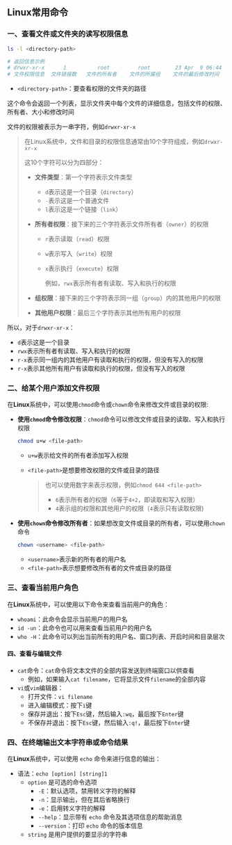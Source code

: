 ## Linux常用命令

### 一、查看文件或文件夹的读写权限信息

```bash
ls -l <directory-path>

# 返回信息示例
# drwxr-xr-x      1          root         root        23 Apr  9 06:44     assets
# 文件权限信息  文件链接数   文件的所有者    文件的所属组    文件的最后修改时间     文件的名称
```

- `<directory-path>`：要查看权限的文件夹的路径

这个命令会返回一个列表，显示文件夹中每个文件的详细信息，包括文件的权限、所有者、大小和修改时间

文件的权限被表示为一串字符，例如`drwxr-xr-x`

> 在Linux系统中，文件和目录的权限信息通常由10个字符组成，例如`drwxr-xr-x`
>
> 这10个字符可以分为四部分：
>
> - **文件类型**：第一个字符表示文件类型
>
>   - `d`表示这是一个目录（`directory`）
>   - `-`表示这是一个普通文件
>   - `l`表示这是一个链接（`link`）
>
> - **所有者权限**：接下来的三个字符表示文件所有者（`owner`）的权限
>
>   - `r`表示读取（`read`）权限
>
>   - `w`表示写入（`write`）权限
>
>   - `x`表示执行（`execute`）权限
>
>     例如，`rwx`表示所有者有读取、写入和执行的权限
>
> - **组权限**：接下来的三个字符表示同一组（`group`）内的其他用户的权限
>
> - **其他用户权限**：最后三个字符表示其他所有用户的权限

所以，对于`drwxr-xr-x`：

- `d`表示这是一个目录
- `rwx`表示所有者有读取、写入和执行的权限
- `r-x`表示同一组内的其他用户有读取和执行的权限，但没有写入的权限
- `r-x`表示其他所有用户有读取和执行的权限，但没有写入的权限

### 二、给某个用户添加文件权限

在**Linux**系统中，可以使用`chmod`命令或`chown`命令来修改文件或目录的权限:

- **使用`chmod`命令修改权限**：`chmod`命令可以修改文件或目录的读取、写入和执行权限

  ```bash
  chmod u+w <file-path>
  ```

  - `u+w`表示给文件的所有者添加写入权限

  - `<file-path>`是想要修改权限的文件或目录的路径

    > 也可以使用数字来表示权限，例如`chmod 644 <file-path>`
    >
    > - `6`表示所有者的权限（`6`等于`4+2`，即读取和写入权限）
    > - `4`表示组的权限和其他用户的权限（`4`表示只有读取权限)

- **使用`chown`命令修改所有者**：如果想改变文件或目录的所有者，可以使用`chown`命令

  ```bash
  chown <username> <file-path>
  ```
  - `<username>`表示新的所有者的用户名
  - `<file-path>`表示想要修改所有者的文件或目录的路径

### 三、查看当前用户角色

在**Linux**系统中，可以使用以下命令来查看当前用户的角色：

- `whoami`：此命令会显示当前用户的用户名
- `id -un`：此命令也可以用来查看当前用户的用户名
- `who -H`：此命令可以列出当前所有的用户名、窗口列表、开启时间和目录层次

#### 四、查看与编辑文件

- `cat`命令：`cat`命令将文本文件的全部内容发送到终端窗口以供查看
  - 例如，如果输入`cat filename`，它将显示文件`filename`的全部内容
- `vi`或`vim`编辑器：
  - 打开文件：`vi filename`
  - 进入编辑模式：按下`i`键
  - 保存并退出：按下`Esc`键，然后输入`:wq`，最后按下`Enter`键
  - 不保存并退出：按下`Esc`键，然后输入`:q!`，最后按下`Enter`键

### 四、在终端输出文本字符串或命令结果

在**Linux**系统中，可以使用 `echo` 命令来进行信息的输出：

- 语法：`echo [option] [string]1`
  - `option` 是可选的命令选项
    - `-E`：默认选项，禁用转义字符的解释
    - `-n`：显示输出，但在其后省略换行
    - `-e`：启用转义字符的解释
    - `--help`：显示带有 `echo` 命令及其选项信息的帮助消息
    - `--version`：打印 `echo` 命令的版本信息
  - `string` 是用户提供的要显示的字符串